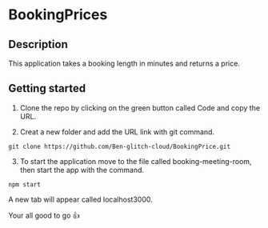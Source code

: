 # BookingPrices 

## Description 

This application takes a booking length in minutes and returns a price. 

## Getting started 

1. Clone the repo by clicking on the green button called Code and copy the URL. 

2. Creat a new folder and add the URL link with git command.  

```
git clone https://github.com/Ben-glitch-cloud/BookingPrice.git
```

3. To start the application move to the file called booking-meeting-room, then start the app with the command.  

``` 
npm start
```  

A new tab will appear called localhost3000. 

Your all good to go 👍
